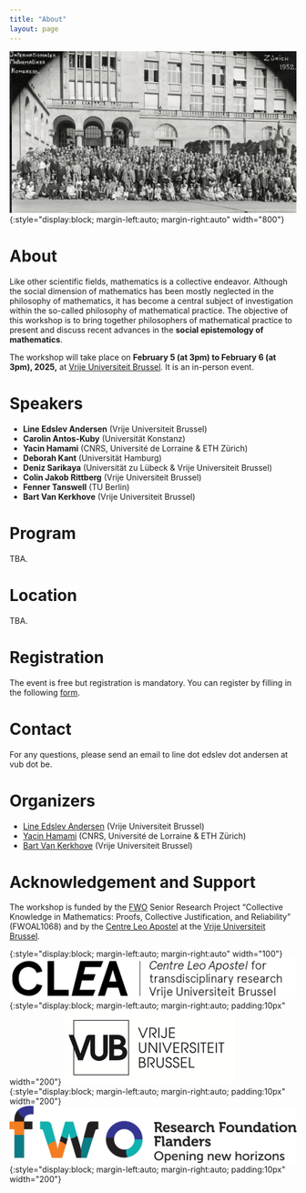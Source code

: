 ```yaml
---
title: "About"
layout: page
---
```


![title](/assets/img/zurich-icm-cropped.jpg){:style="display:block; margin-left:auto; margin-right:auto" width="800"}

# About

Like other scientific fields, mathematics is a collective endeavor. Although the social dimension of mathematics has been mostly neglected in the philosophy of mathematics, it has become a central subject of investigation within the so-called philosophy of mathematical practice. The objective of this workshop is to bring together philosophers of mathematical practice to present and discuss recent advances in the **social epistemology of mathematics**. 

The workshop will take place on **February 5 (at 3pm) to February 6 (at 3pm), 2025,** at [Vrije Universiteit Brussel](https://www.vub.be/). It is an in-person event. 

# Speakers

- **Line Edslev Andersen** (Vrije Universiteit Brussel)
- **Carolin Antos-Kuby** (Universität Konstanz)
- **Yacin Hamami** (CNRS, Université de Lorraine & ETH Zürich)
- **Deborah Kant** (Universität Hamburg)
- **Deniz Sarikaya** (Universität zu Lübeck & Vrije Universiteit Brussel)
- **Colin Jakob Rittberg** (Vrije Universiteit Brussel)
- **Fenner Tanswell** (TU Berlin)
- **Bart Van Kerkhove** (Vrije Universiteit Brussel)  

# Program

TBA.

# Location

TBA. 

# Registration

The event is free but registration is mandatory. You can register by filling in the following [form](https://forms.gle/tCXyBSxcX8SNJXs18).

# Contact

For any questions, please send an email to line dot edslev dot andersen at vub dot be.

# Organizers

- [Line Edslev Andersen](https://clps.research.vub.be/line-edslev-andersen) (Vrije Universiteit Brussel)
- [Yacin Hamami](https://www.yacinhamami.com/) (CNRS, Université de Lorraine & ETH Zürich)
- [Bart Van Kerkhove](https://bartvankerkhove.be) (Vrije Universiteit Brussel)

# Acknowledgement and Support

The workshop is funded by the [FWO](https://www.fwo.be/en/) Senior Research Project “Collective Knowledge in Mathematics: Proofs, Collective Justification, and Reliability” (FWOAL1068) and by the [Centre Leo Apostel](https://clea.research.vub.be/) at the [Vrije Universiteit Brussel](https://www.vub.be/).

{:style="display:block; margin-left:auto; margin-right:auto" width="100"}
![title](/assets/img/clea-logo.png){:style="display:block; margin-left:auto; margin-right:auto; padding:10px" width="200"}
![title](/assets/img/VUB-logo.png){:style="display:block; margin-left:auto; margin-right:auto; padding:10px" width="200"}
![title](/assets/img/FWO-logo.jpg){:style="display:block; margin-left:auto; margin-right:auto; padding:10px" width="200"}
